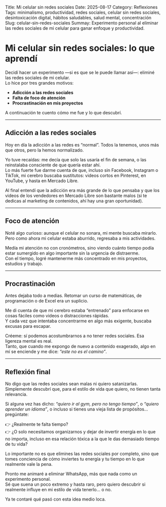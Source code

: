 Title: Mi celular sin redes sociales
Date: 2025-08-17
Category: Reflexiones
Tags: minimalismo, productividad, redes sociales, celular sin redes sociales, desintoxicación digital, hábitos saludables, salud mental, concentración
Slug: celular-sin-redes-sociales
Summay: Experimento personal al eliminar las redes sociales de mi celular para ganar enfoque y productividad.

# Mi celular sin redes sociales: lo que aprendí

Decidí hacer un experimento —si es que se le puede llamar así—: eliminé las redes sociales de mi celular.  
Lo hice por tres grandes motivos:

- **Adicción a las redes sociales**  
- **Falta de foco de atención**  
- **Procrastinación en mis proyectos**

A continuación te cuento cómo me fue y lo que descubrí.

---

## Adicción a las redes sociales

Hoy en día la adicción a las redes es “normal”. Todos la tenemos, unos más que otros, pero la hemos normalizado.  

Yo tuve recaídas: me decía que solo las usaría el fin de semana, o las reinstalaba consciente de que quería estar ahí.  
Lo más fuerte fue darme cuenta de que, incluso sin Facebook, Instagram o TikTok, mi cerebro buscaba sustitutos: videos cortos en Pinterest, en YouTube, y hasta en Mercado Libre.  

Al final entendí que la adicción era más grande de lo que pensaba y que los videos de los vendedores en Mercado Libre son bastante malos (si te dedicas al marketing de contenidos, ahí hay una gran oportunidad).  

---

## Foco de atención

Noté algo curioso: aunque el celular no sonara, mi mente buscaba mirarlo. Pero como ahora mi celular estaba aburrido, regresaba a mis actividades.  

Medía mi atención no con cronómetros, sino viendo cuánto tiempo podía estar sumergido en algo importante sin la urgencia de distraerme.  
Con el tiempo, logré mantenerme más concentrado en mis proyectos, estudios y trabajo.  

---

## Procrastinación

Antes dejaba todo a medias. Retomar un curso de matemáticas, de programación o de Excel era un suplicio.  

Me di cuenta de que mi cerebro estaba “entrenado” para enfocarse en cosas fáciles como videos o distracciones rápidas.  
Y cada vez que intentaba concentrarme en algo más exigente, buscaba excusas para escapar.  

Créeme: sí podemos acostumbrarnos a no tener redes sociales. Esa ligereza mental es real.  
Tanto, que cuando me expongo de nuevo a contenido exagerado, algo en mí se enciende y me dice: *“este no es el camino”*.  

---

## Reflexión final

No digo que las redes sociales sean malas ni quiero satanizarlas.  
Simplemente descubrí que, para el estilo de vida que quiero, no tienen tanta relevancia.  

Si alguna vez has dicho: *“quiero ir al gym, pero no tengo tiempo”*, o *“quiero aprender un idioma”*, o incluso si tienes una vieja lista de propósitos… pregúntate:

👉 ¿Realmente te falta tiempo?  
👉 ¿O solo necesitamos organizarnos y dejar de invertir energía en lo que no importa, incluso en esa relación tóxica a la que le das demasiado tiempo de tu vida?  

Lo importante no es que elimines las redes sociales por completo, sino que tomes conciencia de cómo inviertes tu energía y tu tiempo en lo que realmente vale la pena.  
  
Pronto me animaré a eliminar WhatsApp, más que nada como un experimento personal.  
Sé que suena un poco extremo y hasta raro, pero quiero descubrir si realmente influye en mi estilo de vida tenerlo… o no.  

Ya te contaré qué pasó con esta idea medio loca.

